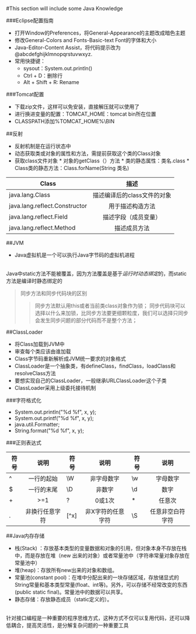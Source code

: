 ﻿#This section will include some Java Knowledge

###Eclipse配置指南
* 打开Window的Preferences，将General-Appearance的主题改成暗色主题
* 修改General-Colors and Fonts-Basic-text Font的字体和大小
* Java-Editor-Content Assist，将代码提示改为@abcdefghijklmnopqrstuvwxyz.
* 常用快捷键：
    * sysout：System.out.println()
    * Ctrl + D：删除行
    * Alt + Shift + R: Rename


###Tomcat配置
* 下载zip文件，这样可以免安装，直接解压就可以使用了
* 进行换进变量的配置：TOMCAT_HOME：tomcat bin所在位置
* CLASSPATH添加%TOMCAT_HOME%\BIN

##反射
* 反射机制是在运行状态中
* 动态获取类或对象的属性和方法，需提前获取这个类的Class对象
* 获取class文件对象
      * 对象的getClass（）方法
      *  类的静态属性：类名.class
      *   Class类的静态方法：Class.forName(String 类名)

| Class        | 描述           | 
| -------------            |:-------------:          |
|java.lang.Class	| 描述编译后的class文件的对象 |
|java.lang.reflect.Constructor	| 用于描述构造方法 |
|java.lang.reflect.Field	| 描述字段（成员变量） |
|java.lang.reflect.Method	| 描述成员方法 |


##JVM
* Java虚拟机是一个可以执行Java字节码的虚拟机进程

<br>    Java中static方法不能被覆盖，因为方法覆盖是基于*运行时动态绑定*的，而static方法是编译时静态绑定的

> 同步方法和同步代码块的区别
>>同步方法默认用this或者当前类class对象作为锁；
>> 同步代码块可以选择以什么来加锁，比同步方法要更细颗粒度，我们可以选择只同步会发生同步问题的部分代码而不是整个方法；

##ClassLoader
* 将Class加载到JVM中
* 审查每个类应该由谁加载
* Class字节码重新解析成JVM统一要求的对象格式
* ClassLoader是一个抽象类，有defineClass，findClass，loadClass和resolveClass方法
* 要想实现自己的ClassLoader，一般继承URLClassLoader这个子类
* ClassLoader采用上级委托接待机制

###字符格式化
* System.out.println("%d %f", x, y);
* System.out.printf("%d %f", x, y);
* java.util.Formatter;
* String.format("%d %f", x, y);

###正则表达式

|符号|	说明|	符号|	说明|	符号|	说明|
| ------------- |:-------------: | ------------- |:-------------: | ------------- |:-------------: |
|^	|一行的起始|	\W	|非字母数字|	\w	|字母数字|
|$	|一行的末尾|	\D	|非数字|	\d	|数字|
|+	|>=1	|?	|0或1次	|*	|任意次|
|.	|非换行任意字符|	[^x]	|非X字符的任意字符|	\S	|任意非空白符字符|

##Java内存存储
* 栈(Stack) ：存放基本类型的变量数据和对象的引用，但对象本身不存放在栈中，而是存放在堆（new 出来的对象）或者常量池中（字符串常量对象存放在常量池中）
* 堆(heap)：存放所有new出来的对象和数组。
* 常量池(constant pool)：在堆中分配出来的一块存储区域，存放储显式的String常量和基本类型常量(float、int等)。另外，可以存储不经常改变的东西(public static final)。常量池中的数据可以共享。
* 静态存储：存放静态成员（static定义的）。

<br>针对接口编程是一种重要的程序思维方式，这种方式不仅可以复用代码，还可以降低耦合，提高灵活性，是分解复杂问题的一种重要工具
